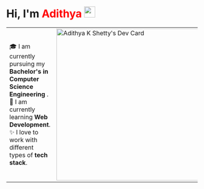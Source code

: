 # Hi, I'm <span style="color:red">**Adithya**</span> <img src="https://github.com/TheDudeThatCode/TheDudeThatCode/blob/master/Assets/Hi.gif" width="29px">
<!-- About Section -->

<table>
<tr>
 <td valing=center>
   🎓 I am currently pursuing my <b>Bachelor's in Computer Science Engineering</b> . <br>
   🌱 I am currently learning  <b>Web Development</b>. <br>
   ✨ I love to work with different types of <b>tech stack</b>.
   <td>
     <img src="https://api.daily.dev/devcards/ab0528901be8435ababbc249d8386bec.png?r=xh5" width="400" alt="Adithya K Shetty's Dev Card"/>
  </td>
</tr>
</table>

 
